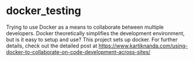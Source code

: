 # docker_testing
Trying to use Docker as a means to collaborate between multiple developers. Docker theoretically simplifies the development environment, but is it easy to setup and use? This project sets up docker. For further details, check out the detailed post at https://www.kartiknanda.com/using-docker-to-collaborate-on-code-development-across-sites/
